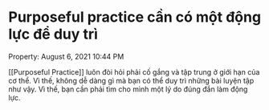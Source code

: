 ---
---

# Purposeful practice cần có một động lực để duy trì

Property: August 6, 2021 10:44 PM

[[Purposeful Practice]] luôn đòi hỏi phải cố gắng và tập trung ở giới hạn của cơ thể. Vì thế, không dễ dàng gì mà bạn có thể duy trì những bài luyện tập như vậy. Vì thế, bạn cần phải tìm cho mình một lý do đúng đắn làm động lực.
